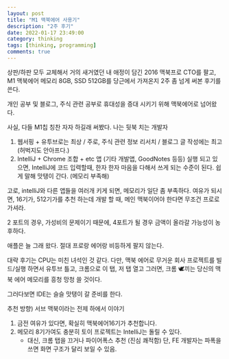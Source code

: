 ```yaml
---
layout: post
title: "M1 맥북에어 사용기"
description: "2주 후기"
date: 2022-01-17 23:49:00
category: thinking
tags: [thinking, programming]
comments: true
---
```


상판/하판 모두 교체해서 거의 새거였던 내 애정이 담긴 2016 맥북프로 CTO를 팔고, M1 맥북에어 메모리 8GB, SSD 512GB를 당근에서 가져온지 2주 좀 넘게 써본 후기를 쓴다. 

개인 공부 및 블로그, 주식 관련 공부로 휴대성을 증대 시키기 위해 맥북에어로 넘어왔다. 

사실, 다들 M1칩 칭찬 자자 하길래 써봤다. 나는 뒷북 치는 개발자

1. 웹서핑 + 유투브로는 최상 / 주로, 주식 관련 정보 리서치 / 블로그 글 작성에는 최고 (허벅지도 안아프다.)
2. IntelliJ + Chrome 조합 + etc 앱 (기타 개발앱, GoodNotes 등등) 실행 되고 있으면, IntelliJ에 코드 입력할때, 한자 한자 마음을 다해서 쓰게 되는 수준이 된다.  쉽게 말해 맛탱이 간다. (메모리 부족해)

고로, intelliJ와 다른 앱들을 여러개 키게 되면, 메모리가 일단 좀 부족하다. 여유가 되시면, 16기가, 512기가를 추천 하는데 개발 할 때, 메인 맥북이어야 한다면 무조건 프로로 가셔라. 

2 포트의 경우, 가성비의 문제이기 때문에, 4포트가 될 경우 금액이 올라갈 가능성이 농후하다. 

애플은 늘 그래 왔다. 절대 프로랑 에어랑 비등하게 팔지 않는다. 

대략 후기는 CPU는 미친 녀석인 것 같다. 다만, 맥북 에어로 무거운 회사 프로젝트를 빌드/실행 하면서 유투브 틀고, 크롬으로 이 탭, 저 탭 열고 그러면, 크롬 🕊끼는 당신의 맥북 에어 메모리를 흥청 망청 쓸 것이다. 

그러다보면 IDE는 슬슬 맛탱이 갈 준비를 한다. 

추천 방향) 
서브 맥북이라는 전제 하에서 이야기 
1. 금전 여유가 있다면, 확실히 맥북에어16기가 추천합니다. 
2. 메모리 8기가여도 충분히 토이 프로젝트는 IntelliJ는 돌릴 수 있다. 
	* 대신, 크롬 탭을 끄거나 파이어폭스 추천 (진심 쾌적함) 단, FE 개발자는 파폭을 쓰면 화면 구조가 달리 보일 수 있음.